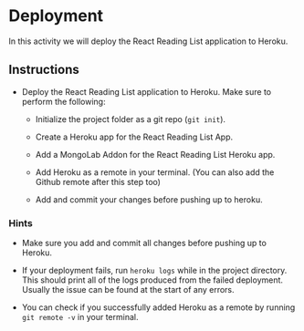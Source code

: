 # Deployment

In this activity we will deploy the React Reading List application to Heroku.

## Instructions

* Deploy the React Reading List application to Heroku. Make sure to perform the following:

  * Initialize the project folder as a git repo (`git init`).

  * Create a Heroku app for the React Reading List App.

  * Add a MongoLab Addon for the React Reading List Heroku app.
	
  * Add Heroku as a remote in your terminal. (You can also add the Github remote after this step too)

  * Add and commit your changes before pushing up to heroku.

### Hints

* Make sure you add and commit all changes before pushing up to Heroku.

* If your deployment fails, run `heroku logs` while in the project directory. This should print all of the logs produced from the failed deployment. Usually the issue can be found at the start of any errors.

* You can check if you successfully added Heroku as a remote by running `git remote -v` in your terminal.